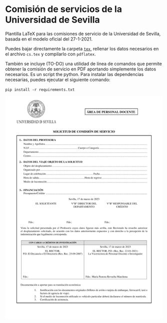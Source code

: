 # Comisión de servicios de la Universidad de Sevilla

Plantilla LaTeX para las comisiones de servicio de la Universidad de Sevilla, basada en el modelo oficial del 27-1-2021.

Puedes bajar directamente la carpeta [`tex`](tex/), rellenar los datos necesarios en el archivo `cs.tex` y compilarlo con `pdflatex`. 

También se incluye (TO-DO) una utilidad de línea de comandos que permite obtener la comisión de servicio en PDF aportando simplemente los datos necesarios. Es un script the python. Para instalar las dependencias necesarias, puedes ejecutar el siguiente comando: 

`pip install -r requirements.txt`

![](img/cs.png)
